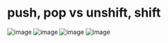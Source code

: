 # push, pop vs unshift, shift

![image](https://user-images.githubusercontent.com/40190772/84578661-92ba4700-adc7-11ea-874b-58f5ca05ea95.png)
![image](https://user-images.githubusercontent.com/40190772/84578664-9a79eb80-adc7-11ea-9cc5-1a2900609217.png)
![image](https://user-images.githubusercontent.com/40190772/84578668-a2399000-adc7-11ea-9d78-20f04d0dff5e.png)
![image](https://user-images.githubusercontent.com/40190772/84578670-aa91cb00-adc7-11ea-812d-9f6e82b163a6.png)
